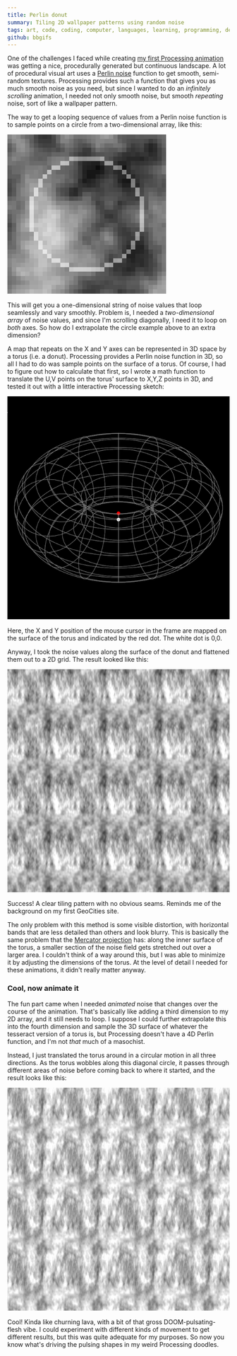 ```yaml
---
title: Perlin donut
summary: Tiling 2D wallpaper patterns using random noise
tags: art, code, coding, computer, languages, learning, programming, development, processing
github: bbgifs
---
```


One of the challenges I faced while creating [my first Processing animation](/articles/processing-gifs)
was getting a nice, procedurally generated but continuous landscape.
A lot of procedural visual art uses a [Perlin noise](https://en.wikipedia.org/wiki/Perlin_noise) 
function to get smooth, semi-random textures.
Processing provides such a function that gives you as much smooth noise as you need,
but since I wanted to do an *infinitely scrolling* animation,
I needed not only smooth noise, but smooth *repeating* noise, sort of like a wallpaper pattern.

The way to get a looping sequence of values from a Perlin noise function
is to sample points on a circle from a two-dimensional array, like this:

![Circle of pixels highlighted on a 2D Perlin noise field](/static/perlin-donut/perlin-2d-circle.png)

This will get you a one-dimensional string of noise values that loop seamlessly and vary smoothly.
Problem is, I needed a *two-dimensional array* of noise values,
and since I'm scrolling diagonally, I need it to loop on *both* axes.
So how do I extrapolate the circle example above to an extra dimension?

A map that repeats on the X and Y axes can be represented in 3D space by a torus (i.e. a donut).
Processing provides a Perlin noise function in 3D, so all I had to do was sample points on the
surface of a torus. Of course, I had to figure out how to calculate that first,
so I wrote a math function to translate the U,V points on the torus' surface to X,Y,Z points in 3D,
and tested it out with a little interactive Processing sketch:

![Torus with moving mouse cursor and red dot indicating matching position on the surface](/static/perlin-donut/torus.gif)

Here, the X and Y position of the mouse cursor in the frame are mapped on the surface of the torus
and indicated by the red dot. The white dot is 0,0.

Anyway, I took the noise values along the surface of the donut and flattened them out to a 2D grid.
The result looked like this:

![Noise field that repeats horizontally and vertically](/static/perlin-donut/tilingnoise.png)

Success! A clear tiling pattern with no obvious seams.
Reminds me of the background on my first GeoCities site.

The only problem with this method is some visible distortion, with horizontal bands that are
less detailed than others and look blurry.
This is basically the same problem that the [Mercator projection](https://en.wikipedia.org/wiki/Mercator_projection) has:
along the inner surface of the torus,
a smaller section of the noise field gets stretched out over a larger area.
I couldn't think of a way around this, but I was able to minimize it by adjusting the dimensions
of the torus. At the level of detail I needed for these animations, it didn't really matter anyway.

### Cool, now animate it

The fun part came when I needed *animated* noise that changes over the course of the animation.
That's basically like adding a third dimension to my 2D array, and it still needs to loop.
I suppose I could further extrapolate this into the fourth dimension and sample the 3D surface
of whatever the tesseract version of a torus is, but Processing doesn't have a 4D Perlin function,
and I'm not *that* much of a masochist.

Instead, I just translated the torus around in a circular motion in all three directions.
As the torus wobbles along this diagonal circle, it passes through different areas of noise
before coming back to where it started, and the result looks like this:

![Animated noise field](/static/perlin-donut/animatednoise.gif)

Cool! Kinda like churning lava, with a bit of that gross DOOM-pulsating-flesh vibe.
I could experiment with different kinds of movement to get different results,
but this was quite adequate for my purposes.
So now you know what's driving the pulsing shapes in my weird Processing doodles.
